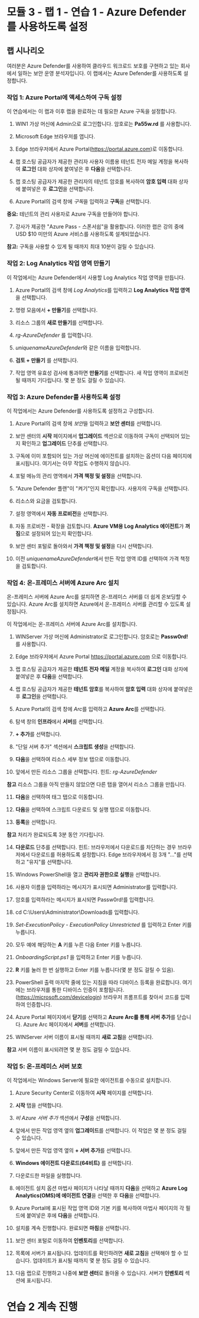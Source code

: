 ﻿# 모듈 3 - 랩 1 - 연습 1 - Azure Defender를 사용하도록 설정

## 랩 시나리오

여러분은 Azure Defender를 사용하여 클라우드 워크로드 보호를 구현하고 있는 회사에서 일하는 보안 운영 분석자입니다.  이 랩에서는 Azure Defender를 사용하도록 설정합니다.

### 작업 1: Azure Portal에 액세스하여 구독 설정

이 연습에서는 이 랩과 이후 랩을 완료하는 데 필요한 Azure 구독을 설정합니다.

1. WIN1 가상 머신에 Admin으로 로그인합니다. 암호로는 **Pa55w.rd** 를 사용합니다.  

2. Microsoft Edge 브라우저를 엽니다.

3. Edge 브라우저에서 Azure Portal(https://portal.azure.com)로 이동합니다.

4. 랩 호스팅 공급자가 제공한 관리자 사용자 이름용 테넌트 전자 메일 계정을 복사하여 **로그인** 대화 상자에 붙여넣은 후 **다음**을 선택합니다.

5. 랩 호스팅 공급자가 제공한 관리자의 테넌트 암호를 복사하여 **암호 입력** 대화 상자에 붙여넣은 후 **로그인**을 선택합니다.

6. Azure Portal의 검색 창에 *구독*을 입력하고 **구독**을 선택합니다.

**중요:** 테넌트의 관리 사용자로 Azure 구독을 만들어야 합니다.

7. 강사가 제공한 "Azure Pass - 스폰서쉽"을 활용합니다.  이러한 랩은 강의 중에 USD $10 미만의 Azure 서비스를 사용하도록 설계되었습니다.

**참고:** 구독을 사용할 수 있게 될 때까지 최대 10분이 걸릴 수 있습니다. 

### 작업 2: Log Analytics 작업 영역 만들기

이 작업에서는 Azure Defender에서 사용할 Log Analytics 작업 영역을 만듭니다.

1. Azure Portal의 검색 창에 *Log Analytics*를 입력하고 **Log Analytics 작업 영역**을 선택합니다.

2. 명령 모음에서 **+ 만들기**를 선택합니다.

3. 리소스 그룹의 **새로 만들기**를 선택합니다.

4. *rg-AzureDefender* 를 입력합니다.

5. *uniquenameAzureDefender*와 같은 이름을 입력합니다.

6. **검토 + 만들기** 를 선택합니다.

7. 작업 영역 유효성 검사에 통과하면 **만들기**를 선택합니다. 새 작업 영역이 프로비전될 때까지 기다립니다. 몇 분 정도 걸릴 수 있습니다.

### 작업 3: Azure Defender를 사용하도록 설정

이 작업에서는 Azure Defender를 사용하도록 설정하고 구성합니다.

1. Azure Portal의 검색 창에 *보안*을 입력하고 **보안 센터**를 선택합니다.

2. 보안 센터의 **시작** 페이지에서 **업그레이드** 섹션으로 이동하여 구독이 선택되어 있는지 확인하고 **업그레이드** 단추를 선택합니다.

3. 구독에 이미 포함되어 있는 가상 머신에 에이전트를 설치하는 옵션이 다음 페이지에 표시됩니다. 여기서는 아무 작업도 수행하지 않습니다.

4. 포털 메뉴의 관리 영역에서 **가격 책정 및 설정**을 선택합니다.

5. "Azure Defender 플랜"이 "켜기"인지 확인합니다.  사용자의 구독을 선택합니다. 

6. 리소스와 요금을 검토합니다.

7. 설정 영역에서 **자동 프로비전**을 선택합니다.

8. 자동 프로비전 - 확장을 검토합니다. **Azure VM용 Log Analytics 에이전트**가 **꺼짐**으로 설정되어 있는지 확인합니다.

9. 보안 센터 포털로 돌아와서 **가격 책정 및 설정**을 다시 선택합니다.

10. 이전 *uniquenameAzureDefender*에서 만든 작업 영역 ID를 선택하여 가격 책정을 검토합니다.

### 작업 4: 온-프레미스 서버에 Azure Arc 설치

온-프레미스 서버에 Azure Arc를 설치하면 온-프레미스 서버를 더 쉽게 온보딩할 수 있습니다.  Azure Arc를 설치하면 Azure에서 온-프레미스 서버를 관리할 수 있도록 설정됩니다.

이 작업에서는 온-프레미스 서버에 Azure Arc를 설치합니다.

1. WINServer 가상 머신에 Administrator로 로그인합니다. 암호로는 **Passw0rd!** 를 사용합니다.  

2. Edge 브라우저에서 Azure Portal https://portal.azure.com 으로 이동합니다.

3. 랩 호스팅 공급자가 제공한 **테넌트 전자 메일** 계정을 복사하여 **로그인** 대화 상자에 붙여넣은 후 **다음**을 선택합니다.

4. 랩 호스팅 공급자가 제공한 **테넌트 암호**를 복사하여 **암호 입력** 대화 상자에 붙여넣은 후 **로그인**을 선택합니다.

5. Azure Portal의 검색 창에 *Arc*를 입력하고 **Azure Arc**를 선택합니다.

6. 탐색 창의 **인프라**에서 **서버**를 선택합니다.

7. **+ 추가**를 선택합니다.

8. "단일 서버 추가" 섹션에서 **스크립트 생성**을 선택합니다.

9. **다음**을 선택하여 리소스 세부 정보 탭으로 이동합니다.

10. 앞에서 만든 리소스 그룹을 선택합니다. 힌트: *rg-AzureDefender*

**참고** 리소스 그룹을 아직 만들지 않았으면 다른 탭을 열어서 리소스 그룹을 만듭니다.

11. **다음**을 선택하여 태그 탭으로 이동합니다.

12. **다음**을 선택하여 스크립트 다운로드 및 실행 탭으로 이동합니다.

13. **등록**을 선택합니다.

**참고** 처리가 완료되도록 3분 동안 기다립니다.

14. **다운로드** 단추를 선택합니다. 힌트: 브라우저에서 다운로드를 차단하는 경우 브라우저에서 다운로드를 허용하도록 설정합니다. Edge 브라우저에서 점 3개 "..."를 선택하고 "유지"를 선택합니다.

15. Windows PowerShell을 열고 **관리자 권한으로 실행**을 선택합니다.

16. 사용자 이름을 입력하라는 메시지가 표시되면 Administrator를 입력합니다.

17. 암호를 입력하라는 메시지가 표시되면 Passw0rd!를 입력합니다.

18. cd C:\Users\Administrator\Downloads를 입력합니다.

19. *Set-ExecutionPolicy - ExecutionPolicy Unrestricted* 를 입력하고 Enter 키를 누릅니다.

20. 모두 예에 해당하는 **A** 키를 누른 다음 Enter 키를 누릅니다.

21. *OnboardingScript.ps1* 을 입력하고 Enter 키를 누릅니다.

22. **R** 키를 눌러 한 번 실행하고 Enter 키를 누릅니다(몇 분 정도 걸릴 수 있음).

23. PowerShell 출력 마지막 줄에 있는 지침을 따라 디바이스 등록을 완료합니다.  여기에는 브라우저를 통한 디바이스 인증이 포함됩니다.  (https://microsoft.com/devicelogin) 브라우저 프롬프트를 찾아서 코드를 입력하여 인증합니다.

24. Azure Portal 페이지에서 **닫기**를 선택하고 **Azure Arc를 통해 서버 추가**를 닫습니다. Azure Arc 페이지에서 **서버**를 선택합니다.

25. WINServer 서버 이름이 표시될 때까지 **새로 고침**을 선택합니다.

**참고** 서버 이름이 표시되려면 몇 분 정도 걸릴 수 있습니다.

### 작업 5: 온-프레미스 서버 보호

이 작업에서는 Windows Server에 필요한 에이전트를 수동으로 설치합니다.

1. Azure Security Center로 이동하여 **시작** 페이지를 선택합니다.

2. **시작** 탭을 선택합니다.

3. *비 Azure 서버 추가* 섹션에서 **구성**을 선택합니다.

4. 앞에서 만든 작업 영역 옆의 **업그레이드**를 선택합니다.  이 작업은 몇 분 정도 걸릴 수 있습니다.  

5. 앞에서 만든 작업 영역 옆의 **+ 서버 추가**를 선택합니다.

6. **Windows 에이전트 다운로드(64비트)** 를 선택합니다.

7. 다운로드한 파일을 실행합니다.

8. 에이전트 설치 옵션 마법사 페이지가 나타날 때까지 **다음**을 선택하고 **Azure Log Analytics(OMS)에 에이전트 연결**을 선택한 후 **다음**을 선택합니다.

9. Azure Portal에 표시된 작업 영역 ID와 기본 키를 복사하여 마법사 페이지의 각 필드에 붙여넣은 후에 **다음**을 선택합니다.

10. 설치를 계속 진행합니다. 완료되면 **마침**을 선택합니다.

11. 보안 센터 포털로 이동하여 **인벤토리**를 선택합니다.

12. 목록에 서버가 표시됩니다.  업데이트를 확인하려면 **새로 고침**을 선택해야 할 수 있습니다. 업데이트가 표시될 때까지 몇 분 정도 걸릴 수 있습니다.

13. 다음 랩으로 진행하고 나중에 **보안 센터**로 돌아올 수 있습니다. 서버가 **인벤토리** 섹션에 표시됩니다. 


# 연습 2 계속 진행
